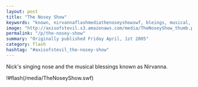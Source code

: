 ```yaml
---
layout: post
title: "The Nosey Show"
keywords: "known, nirvannaflashmediathenoseyshowswf, bleings, musical, singing"
image: "http://axisofstevil.s3.amazonaws.com/media/TheNoseyShow_thumb.png"
permalink: "/p/the-nosey-show"
summary: "Originally published Friday April, 1st 2005"
category: flash
hashtag: "#axisofstevil_the-nosey-show"
---
```


Nick's singing nose and the musical blessings known as Nirvanna.

!#flash(/media/TheNoseyShow.swf)

